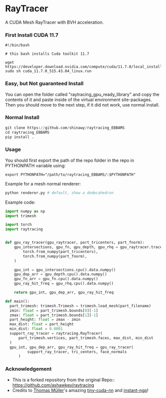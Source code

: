 # RayTracer

A CUDA Mesh RayTracer with BVH acceleration.

### First Install CUDA 11.7
```
#!/bin/bash 

# this bash installs Cuda toolkit 11.7

wget https://developer.download.nvidia.com/compute/cuda/11.7.0/local_installers/cuda_11.7.0_515.43.04_linux.run
sudo sh cuda_11.7.0_515.43.04_linux.run

```

### Easy, but Not guaranteed Install
You can open the folder called "raytracing_gpu_ready_library" and copy the contents of it and paste inside of the virtual environment site-packages. Then you should move to the next step, if it did not work, use normal install. 


### Normal Install

```python
git clone https://github.com/shinawy/raytracing_EBBAMS
cd raytracing_EBBAMS
pip install .
```

### Usage
You should first export the path of the repo folder in the repo in PYTHONPATH variable using:
```
export PYTHONPATH="/path/to/raytracing_EBBAMS/:$PYTHONPATH"
```
Example for a mesh normal renderer:

```bash
python renderer.py # default, show a dodecahedron
```


Example code:

```python
import numpy as np
import trimesh

import torch
import raytracing


def gpu_ray_tracer(gpu_raytracer, part_tricenters, part_fnorm):
    gpu_intersections, gpu_fn, gpu_depth, gpu_rhq = gpu_raytracer.trace(
        torch.from_numpy(part_tricenters),
        torch.from_numpy(part_fnorm),
    )

    gpu_int = gpu_intersections.cpu().data.numpy()
    gpu_dep_arr = gpu_depth.cpu().data.numpy()
    gpu_fn_arr = gpu_fn.cpu().data.numpy()
    gpu_ray_hit_freq = gpu_rhq.cpu().data.numpy()

    return gpu_int, gpu_dep_arr, gpu_ray_hit_freq

def main():
  part_trimesh: trimesh.Trimesh = trimesh.load_mesh(part_filename)
  zmin: float = part_trimesh.bounds[0][-1]
  zmax: float = part_trimesh.bounds[1][-1]
  part_height: float = zmax - zmin
  max_dist: float = part_height
  min_dist: float = 0.0001
  support_ray_tracer = raytracing.RayTracer(
      part_trimesh.vertices, part_trimesh.faces, max_dist, min_dist
  )
  gpu_int, gpu_dep_arr, gpu_ray_hit_freq = gpu_ray_tracer(
          support_ray_tracer, tri_centers, face_normals
      )

```



### Acknowledgement
* This is a forked repository from the original Repo:: https://github.com/ashawkey/raytracing
* Credits to [Thomas Müller](https://tom94.net/)'s amazing [tiny-cuda-nn](https://github.com/NVlabs/tiny-cuda-nn) and [instant-ngp](https://github.com/NVlabs/instant-ngp)!
